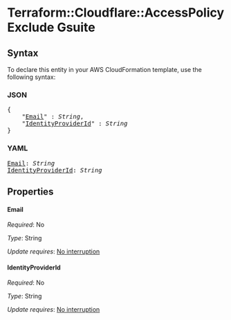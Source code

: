 # Terraform::Cloudflare::AccessPolicy Exclude Gsuite

## Syntax

To declare this entity in your AWS CloudFormation template, use the following syntax:

### JSON

<pre>
{
    "<a href="#email" title="Email">Email</a>" : <i>String</i>,
    "<a href="#identityproviderid" title="IdentityProviderId">IdentityProviderId</a>" : <i>String</i>
}
</pre>

### YAML

<pre>
<a href="#email" title="Email">Email</a>: <i>String</i>
<a href="#identityproviderid" title="IdentityProviderId">IdentityProviderId</a>: <i>String</i>
</pre>

## Properties

#### Email

_Required_: No

_Type_: String

_Update requires_: [No interruption](https://docs.aws.amazon.com/AWSCloudFormation/latest/UserGuide/using-cfn-updating-stacks-update-behaviors.html#update-no-interrupt)

#### IdentityProviderId

_Required_: No

_Type_: String

_Update requires_: [No interruption](https://docs.aws.amazon.com/AWSCloudFormation/latest/UserGuide/using-cfn-updating-stacks-update-behaviors.html#update-no-interrupt)

